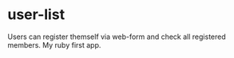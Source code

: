 # user-list
Users can register themself via web-form and check all registered members. My ruby first app.
